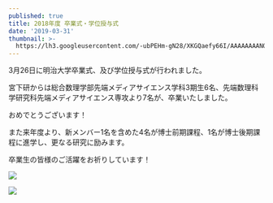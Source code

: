 ```yaml
---
published: true
title: 2018年度 卒業式・学位授与式
date: '2019-03-31'
thumbnail: >-
  https://lh3.googleusercontent.com/-ubPEHm-gN28/XKGQaefy66I/AAAAAAAANOE/FCDDy865PqAOysFh-emCsYze6V4NuZyowCE0YBhgL/D2kdQr3VYAACJtO.jpeg
---
```

3月26日に明治大学卒業式、及び学位授与式が行われました。

宮下研からは総合数理学部先端メディアサイエンス学科3期生6名、先端数理科学研究科先端メディアサイエンス専攻より7名が、卒業いたしました。

おめでとうございます！

また来年度より、新メンバー1名を含めた4名が博士前期課程、1名が博士後期課程に進学し、更なる研究に励みます。

卒業生の皆様のご活躍をお祈りしています！

![](https://lh3.googleusercontent.com/-ubPEHm-gN28/XKGQaefy66I/AAAAAAAANOE/FCDDy865PqAOysFh-emCsYze6V4NuZyowCE0YBhgL/D2kdQr3VYAACJtO.jpeg)

![](https://lh3.googleusercontent.com/-B2XcuVpwO74/XKGQYKeb8EI/AAAAAAAANOE/3QgHHRQVc78wDKlRHhYjl58vFYAIDxBuACE0YBhgL/iOS%2B%25E3%2581%25AE%25E7%2594%25BB%25E5%2583%258F.jpg)
